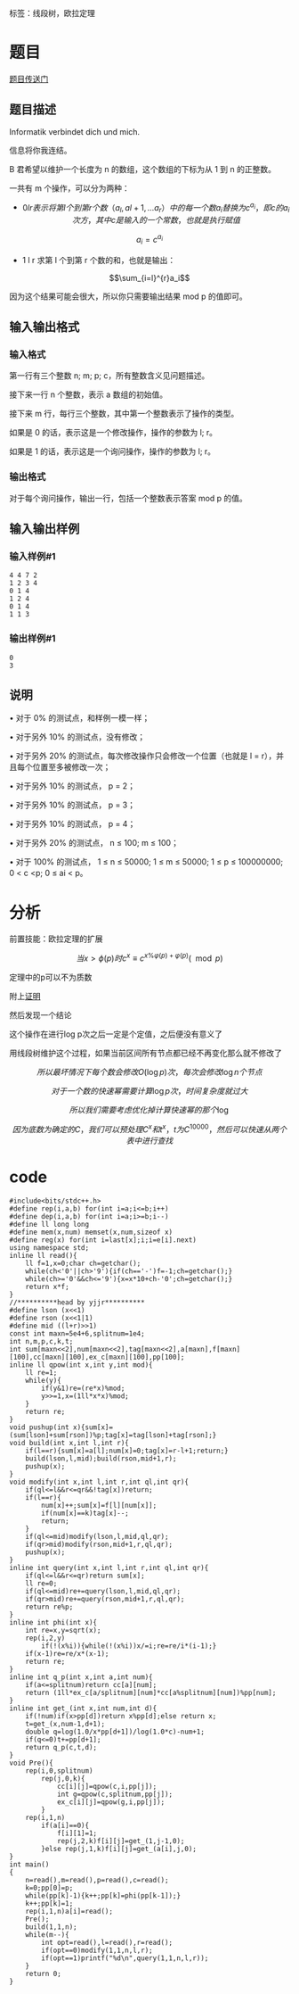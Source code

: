 ﻿---
subtitle: "欧拉定理的扩展"
tags: 
 - 数论-欧拉函数
 - 数据结构-线段树
grammar_cjkRuby: true
catalog: true
layout:  post
header-img: "img/header/P4.jpg"
preview-img: "/img/preview/P44.jpg"
---
标签：线段树，欧拉定理

# 题目

[题目传送门](https://www.luogu.org/problemnew/show/P3747)


## 题目描述

Informatik verbindet dich und mich.

信息将你我连结。

B 君希望以维护一个长度为 n 的数组，这个数组的下标为从 1 到 n 的正整数。

一共有 m 个操作，可以分为两种：

- $$0 l r 表示将第 l 个到第 r 个数（ a_l,a{l+1},...a_r）中的每一个数 a_i 替换为 c^{a_i}，即 c 的 a_i 次方，其中 c 是输入的一个常数，也就是执行赋值$$

$$a_i = c^{a_i}$$

- 1 l r 求第 l 个到第 r 个数的和，也就是输出：

$$\sum_{i=l}^{r}a_i$$

因为这个结果可能会很大，所以你只需要输出结果 mod p 的值即可。

## 输入输出格式
### 输入格式

第一行有三个整数 n; m; p; c，所有整数含义见问题描述。

接下来一行 n 个整数，表示 a 数组的初始值。

接下来 m 行，每行三个整数，其中第一个整数表示了操作的类型。

如果是 0 的话，表示这是一个修改操作，操作的参数为 l; r。

如果是 1 的话，表示这是一个询问操作，操作的参数为 l; r。

### 输出格式

对于每个询问操作，输出一行，包括一个整数表示答案 mod p 的值。

## 输入输出样例
### 输入样例#1
```
4 4 7 2
1 2 3 4
0 1 4
1 2 4
0 1 4
1 1 3
```
### 输出样例#1
```
0
3
```
## 说明

• 对于 0% 的测试点，和样例一模一样；

• 对于另外 10% 的测试点，没有修改；

• 对于另外 20% 的测试点，每次修改操作只会修改一个位置（也就是 l = r），并且每个位置至多被修改一次；

• 对于另外 10% 的测试点， p = 2；

• 对于另外 10% 的测试点， p = 3；

• 对于另外 10% 的测试点， p = 4；

• 对于另外 20% 的测试点， n ≤ 100; m ≤ 100；

• 对于 100% 的测试点， 1 ≤ n ≤ 50000; 1 ≤ m ≤ 50000; 1 ≤ p ≤ 100000000; 0 < c <p; 0 ≤ ai < p。

# 分析

前置技能：欧拉定理的扩展

$$当x>\phi (p) 时 c^x \equiv c^{x\%\varphi (p)+\varphi(p) }(\mod p)$$

定理中的p可以不为质数

附上[证明](https://zhuanlan.zhihu.com/p/24902174)

然后发现一个结论

这个操作在进行log p次之后一定是个定值，之后便没有意义了

用线段树维护这个过程，如果当前区间所有节点都已经不再变化那么就不修改了

$$所以最坏情况下每个数会修改O(\log p)次，每次会修改\log n个节点$$

$$对于一个数的快速幂需要计算\log p次，时间复杂度就过大$$

$$所以我们需要考虑优化掉计算快速幂的那个\log$$

$$因为底数为确定的C，我们可以预处理C^x和t^x，t为C^{10000}，然后可以快速从两个表中进行查找$$

# code
```
#include<bits/stdc++.h>
#define rep(i,a,b) for(int i=a;i<=b;i++)
#define dep(i,a,b) for(int i=a;i>=b;i--)
#define ll long long
#define mem(x,num) memset(x,num,sizeof x)
#define reg(x) for(int i=last[x];i;i=e[i].next)
using namespace std;
inline ll read(){
	ll f=1,x=0;char ch=getchar();
	while(ch<'0'||ch>'9'){if(ch=='-')f=-1;ch=getchar();}
	while(ch>='0'&&ch<='9'){x=x*10+ch-'0';ch=getchar();}
	return x*f;
}
//**********head by yjjr**********
#define lson (x<<1)
#define rson (x<<1|1)
#define mid ((l+r)>>1)
const int maxn=5e4+6,splitnum=1e4;
int n,m,p,c,k,t;
int sum[maxn<<2],num[maxn<<2],tag[maxn<<2],a[maxn],f[maxn][100],cc[maxn][100],ex_c[maxn][100],pp[100];
inline ll qpow(int x,int y,int mod){
	ll re=1;
	while(y){
		if(y&1)re=(re*x)%mod;
		y>>=1,x=(1ll*x*x)%mod;
	}
	return re;
}
void pushup(int x){sum[x]=(sum[lson]+sum[rson])%p;tag[x]=tag[lson]+tag[rson];}
void build(int x,int l,int r){
	if(l==r){sum[x]=a[l];num[x]=0;tag[x]=r-l+1;return;}
	build(lson,l,mid);build(rson,mid+1,r);
	pushup(x);
}
void modify(int x,int l,int r,int ql,int qr){
	if(ql<=l&&r<=qr&&!tag[x])return;
	if(l==r){
		num[x]++;sum[x]=f[l][num[x]];
		if(num[x]==k)tag[x]--;
		return;
	}
	if(ql<=mid)modify(lson,l,mid,ql,qr);
	if(qr>mid)modify(rson,mid+1,r,ql,qr);
	pushup(x);
}
inline int query(int x,int l,int r,int ql,int qr){
	if(ql<=l&&r<=qr)return sum[x];
	ll re=0;
	if(ql<=mid)re+=query(lson,l,mid,ql,qr);
	if(qr>mid)re+=query(rson,mid+1,r,ql,qr);
	return re%p;
}
inline int phi(int x){
	int re=x,y=sqrt(x);
	rep(i,2,y)
		if(!(x%i)){while(!(x%i))x/=i;re=re/i*(i-1);}
	if(x-1)re=re/x*(x-1);
	return re;
}
inline int q_p(int x,int a,int num){
	if(a<=splitnum)return cc[a][num];
	return (1ll*ex_c[a/splitnum][num]*cc[a%splitnum][num])%pp[num];
}
inline int get_(int x,int num,int d){
	if(!num)if(x>pp[d])return x%pp[d];else return x;
	t=get_(x,num-1,d+1);
	double q=log(1.0/x*pp[d+1])/log(1.0*c)-num+1;
	if(q<=0)t+=pp[d+1];
	return q_p(c,t,d);
}
void Pre(){
	rep(i,0,splitnum)
		rep(j,0,k){
			cc[i][j]=qpow(c,i,pp[j]);
			int g=qpow(c,splitnum,pp[j]);
			ex_c[i][j]=qpow(g,i,pp[j]);
		}
	rep(i,1,n)
		if(a[i]==0){
			f[i][1]=1;
			rep(j,2,k)f[i][j]=get_(1,j-1,0);
		}else rep(j,1,k)f[i][j]=get_(a[i],j,0);
}		
int main()
{
	n=read(),m=read(),p=read(),c=read();
	k=0;pp[0]=p;
	while(pp[k]-1){k++;pp[k]=phi(pp[k-1]);}
	k++;pp[k]=1;
	rep(i,1,n)a[i]=read();
	Pre();
	build(1,1,n);
	while(m--){
		int opt=read(),l=read(),r=read();
		if(opt==0)modify(1,1,n,l,r);
		if(opt==1)printf("%d\n",query(1,1,n,l,r));
	}
	return 0;
}
```